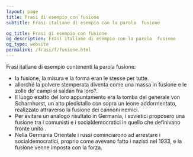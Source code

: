 ```yaml
---
layout: page
title: Frasi di esempio con fusione 
subtitle: Frasi italiane di esempio con la parola  fusione

og_title: Frasi di esempio con fusione 
og_description: Frasi italiane di esempio con la parola  fusione
og_type: website
permalink: /frasi/f/fusione.html
---
```


Frasi italiane di esempio contenenti la parola fusione:


- la fusione, la misura e la forma eran le stesse per tutte.
- allorché la polvere stemperata diventa come una massa in fusione e le zolle de’ campi si saldan fra loro?.
- Il luogo esatto del loro appuntamento era la tomba del generale von Scharnhorst, un alto piedistallo con sopra un leone addormentato, realizzato attraverso la fusione dei cannoni nemici.
- Per evitare un analogo risultato in Germania, i sovietici proposero una fusione tra i comunisti e i socialdemocratici in quello che definivano fronte unito .
- Nella Germania Orientale i russi cominciarono ad arrestare i socialdemocratici, proprio come avevano fatto i nazisti nel 1933, e la fusione venne imposta con la forza.
